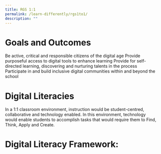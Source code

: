 ```yaml
---
title: RGS 1:1
permalink: /learn-differently/rgs1to1/
description: ""
---
```


# Goals and Outcomes
Be active, critical and responsible citizens of the digital age
Provide purposeful access to digital tools to enhance learning
Provide for self-directed learning, discovering and nurturing talents in the process
Participate in and build inclusive digital communities within and beyond the school
# 
# Digital Literacies
In a 1:1 classroom environment, instruction would be student-centred, collaborative and technology enabled. In this environment, technology would enable students to accomplish tasks that would require them to Find, Think, Apply and Create.

# Digital Literacy Framework:
